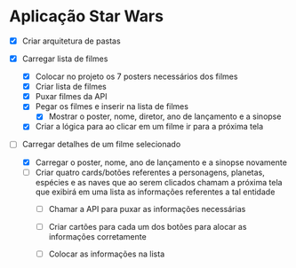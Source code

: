 # Aplicação Star Wars
- [x] Criar arquitetura de pastas

- [x] Carregar lista de filmes
  - [x] Colocar no projeto os 7 posters necessários dos filmes
  - [x] Criar lista de filmes
  - [x] Puxar filmes da API
  - [x] Pegar os filmes e inserir na lista de filmes
    - [x] Mostrar o poster, nome, diretor, ano de lançamento e a sinopse
  - [x] Criar a lógica para ao clicar em um filme ir para a próxima tela

- [ ] Carregar detalhes de um filme selecionado
  - [x] Carregar o poster, nome, ano de lançamento e a sinopse novamente
  - [ ] Criar quatro cards/botões referentes a personagens, planetas, espécies e as naves que ao serem clicados chamam a próxima tela que exibirá em uma lista as informações referentes a tal entidade
    - [ ] Chamar a API para puxar as informações necessárias
    - [ ] Criar cartões para cada um dos botões para alocar as informações corretamente
    - [ ] Colocar as informações na lista

